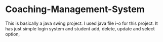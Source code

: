 # Coaching-Management-System
This is basically a java swing project. I used java file i-o for this project. It has just simple login system and student add, delete, update and select option, 
